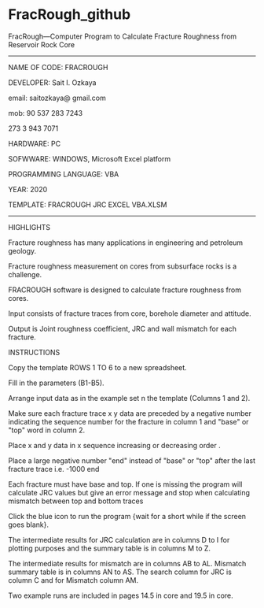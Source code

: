 # FracRough_github
 FracRough—Computer Program to Calculate Fracture Roughness from Reservoir Rock Core
 

**************************************************  
NAME OF CODE:			FRACROUGH

DEVELOPER:				Sait I. Ozkaya

email: 				saitozkaya@ gmail.com

mob: 				90 537 283 7243

273 3 943 7071

HARDWARE:				PC

SOFWWARE:				WINDOWS, Microsoft Excel platform

PROGRAMMING LANGUAGE:		VBA

YEAR:					2020

TEMPLATE:				FRACROUGH JRC EXCEL VBA.XLSM

****************************************************  
HIGHLIGHTS

Fracture roughness has many applications in engineering and petroleum geology.

Fracture roughness measurement on cores from subsurface rocks is a challenge.

FRACROUGH software is designed to calculate fracture roughness from cores.

Input consists of fracture traces from core, borehole diameter and attitude.

Output is Joint roughness coefficient, JRC and wall mismatch for each fracture.


INSTRUCTIONS

Copy the template ROWS 1 TO 6 to a new spreadsheet.

Fill in the parameters (B1-B5).

Arrange input data as in the example set n the template (Columns 1 and 2).

Make sure each fracture trace x y data are preceded by a negative number indicating the sequence number for the fracture in column 1 and  "base" or "top" word in column 2.

Place x and y data in x sequence increasing or decreasing order	.

Place a large negative number "end" instead of "base" or "top" after the last fracture trace i.e. -1000 end

Each fracture must have base and top. If one is missing the program will calculate JRC values but give an error message and stop when calculating mismatch between top and bottom traces


Click the blue icon to run the program {wait for a short while if the screen goes blank}.


The intermediate results for JRC calculation are in columns D to I for plotting purposes and the summary table is in columns M to Z.


The intermediate results for mismatch are in columns AB to AL. Mismatch summary table is in columns AN to AS. The search column for JRC is column C and for Mismatch column AM.


Two example runs are included in pages 14.5 in core and 19.5 in core.

